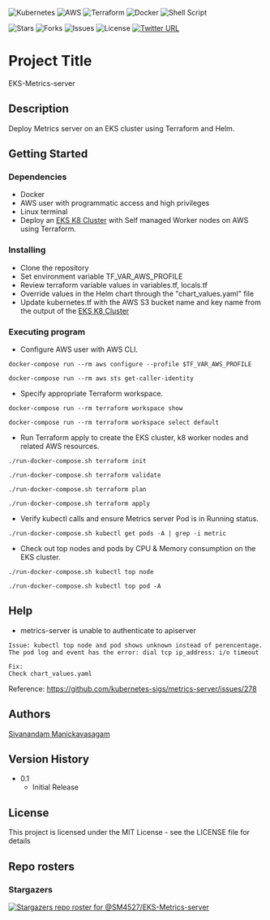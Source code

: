 <p align="center">

![Kubernetes](https://img.shields.io/badge/kubernetes-%23326ce5.svg?style=for-the-badge&logo=kubernetes&logoColor=white) ![AWS](https://img.shields.io/badge/AWS-%23FF9900.svg?style=for-the-badge&logo=amazon-aws&logoColor=white) ![Terraform](https://img.shields.io/badge/terraform-%235835CC.svg?style=for-the-badge&logo=terraform&logoColor=white) ![Docker](https://img.shields.io/badge/docker-%230db7ed.svg?style=for-the-badge&logo=docker&logoColor=white) ![Shell Script](https://img.shields.io/badge/shell_script-%23121011.svg?style=for-the-badge&logo=gnu-bash&logoColor=white)

![Stars](https://img.shields.io/github/stars/SM4527/EKS-Metrics-server?style=for-the-badge) ![Forks](https://img.shields.io/github/forks/SM4527/EKS-Metrics-server?style=for-the-badge) ![Issues](https://img.shields.io/github/issues/SM4527/EKS-Metrics-server?style=for-the-badge) ![License](https://img.shields.io/github/license/SM4527/EKS-Metrics-server?style=for-the-badge) [![Twitter URL](https://img.shields.io/twitter/url/https/twitter.com/Tamizhan99.svg?style=for-the-badge&label=Follow%20%40Tamizhan99)](https://twitter.com/Tamizhan99) 

</p>

# Project Title

EKS-Metrics-server

## Description

Deploy Metrics server on an EKS cluster using Terraform and Helm.

## Getting Started

### Dependencies

* Docker
* AWS user with programmatic access and high privileges 
* Linux terminal
* Deploy an [EKS K8 Cluster](https://github.com/SM4527/EKS-Terraform) with Self managed Worker nodes on AWS using Terraform.

### Installing

* Clone the repository
* Set environment variable TF_VAR_AWS_PROFILE
* Review terraform variable values in variables.tf, locals.tf
* Override values in the Helm chart through the "chart_values.yaml" file
* Update kubernetes.tf with the AWS S3 bucket name and key name from the output of the [EKS K8 Cluster](https://github.com/SM4527/EKS-Terraform/blob/master/outputs.tf)

### Executing program

* Configure AWS user with AWS CLI.

```
docker-compose run --rm aws configure --profile $TF_VAR_AWS_PROFILE

docker-compose run --rm aws sts get-caller-identity
```

* Specify appropriate Terraform workspace.

```
docker-compose run --rm terraform workspace show

docker-compose run --rm terraform workspace select default
```

* Run Terraform apply to create the EKS cluster, k8 worker nodes and related AWS resources.

```
./run-docker-compose.sh terraform init

./run-docker-compose.sh terraform validate

./run-docker-compose.sh terraform plan

./run-docker-compose.sh terraform apply
```

* Verify kubectl calls and ensure Metrics server Pod is in Running status.

```
./run-docker-compose.sh kubectl get pods -A | grep -i metric
```

* Check out top nodes and pods by CPU & Memory consumption on the EKS cluster.

```
./run-docker-compose.sh kubectl top node

./run-docker-compose.sh kubectl top pod -A
```

## Help

* metrics-server is unable to authenticate to apiserver

```
Issue: kubectl top node and pod shows unknown instead of perencentage. The pod log and event has the error: dial tcp ip_address: i/o timeout

Fix:
Check chart_values.yaml
```

Reference: https://github.com/kubernetes-sigs/metrics-server/issues/278

## Authors

[Sivanandam Manickavasagam](https://www.linkedin.com/in/sivanandammanickavasagam)

## Version History

* 0.1
    * Initial Release

## License

This project is licensed under the MIT License - see the LICENSE file for details

## Repo rosters

### Stargazers

[![Stargazers repo roster for @SM4527/EKS-Metrics-server](https://reporoster.com/stars/dark/SM4527/EKS-Metrics-server)](https://github.com/SM4527/EKS-Metrics-server/stargazers)
